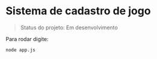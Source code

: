<h1>Sistema de cadastro de jogo</h1>

> Status do projeto: Em desenvolvimento

Para rodar digite:

```
node app.js
```
